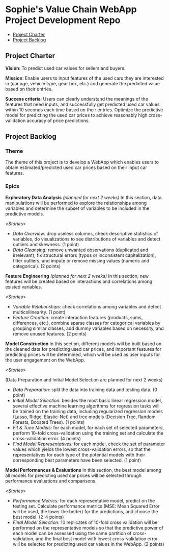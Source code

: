 # Sophie's Value Chain WebApp Project Development Repo

<!-- toc -->

- [Project Charter](#project-charter)
- [Project Backlog](#project-backlog)

<!-- tocstop -->

## Project Charter 

**Vision**: To predict used car values for sellers and buyers.

**Mission**: Enable users to input features of the used cars they are interested in (car age, vehicle type, gear box, etc.) and generate the predicted value based on their entries.

**Success criteria**: Users can clearly understand the meanings of the features that need inputs, and successfully get predicted used car values within 10 seconds each time based on their entries. Optimize the predictive model for predicting the used car prices to achieve reasonably high cross-validation accuracy of price predictions.

## Project Backlog

### **Theme**
The theme of this project is to develop a WebApp which enables users to obtain estimated/predicted used car prices based on their input car features.

### **Epics**

**Exploratory Data Analysis** *(planned for next 2 weeks)*
In this section, data manipulations will be performed to explore the relationships among variables and determine the subset of variables to be included in the predictive models.

<*Stories*>
*  *Data Overview:* drop useless columns, check descriptive statistics of variables, do visualizations to see distributions of variables and detect outliers and skewness. (1 point)
* *Data Cleansing:* remove unwanted observations (duplicated and irrelevant), fix structural errors (typos or inconsistent capitalization), filter outliers, and impute or remove missing values (numeric and categorical). (2 points)

**Feature Engineering** *(planned for next 2 weeks)*
In this section, new features will be created based on interactions and correlations among existed variables.

<*Stories*>
* *Variable Relationships:* check correlations among variables and detect multicollinearity. (1 point)
*  *Feature Creation:* create interaction features (products, sums, differences, etc.), combine sparse classes for categorical variables by grouping similar classes, add dummy variables based on necessity, and remove unused features. (2 points)

**Model Construction**
In this section, different models will be built based on the cleaned data for predicting used car prices, and important features for predicting prices will be determined, which will be used as user inputs for the user engagement on the WebApp.

<*Stories*>

(Data Preparation and Initial Model Selection are planned for next 2 weeks)

*  *Data Preparation:* split the data into training data and testing data. (0 point) 
* *Initial Model Selection:*  besides the most basic linear regression model, several effective machine learning algorithms for regression tasks will be trained on the training data, including regularized regression models (Lasso, Ridge, Elastic-Net) and tree models (Decision Tree, Random Forests, Boosted Trees). (1 points)
* *Fit & Tune Models:* for each model, for each set of selected parameters, perform 10-fold cross-validation using the training set and calculate the cross-validation error. (4 points)
*  *Find Model Representatives:* for each model, check the set of parameter values which yields the lowest cross-validation errors, so that the representatives for each type of the potential models with their corresponding best parameters have been selected. (1 point)

**Model Performances & Evaluations**
In this section, the best model among all models for predicting used car prices will be selected through performance evaluations and comparisons.

<*Stories*>
*  *Performance Metrics:* for each representative model, predict on the testing set. Calculate performance metrics (MSE: Mean Squared Error will be used, the lower the better) for the predictions, and choose the best model. (2-4 points)
* *Final Model Selection:* 10 replicates of 10-fold cross validation will be performed on the representative models so that the predictive power of each model can be assessed using the same partition of cross-validation, and the final best model with lowest cross-validation error will be selected for predicting used car values in the WebApp. (2 points)
